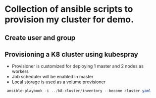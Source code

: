 # Collection of ansible scripts to provision my cluster for demo.

## Create user and group

## Provisioning a K8 cluster using kubespray
* Provisioner is customized for deploying 1 master and 2 nodes as workers
* Job scheduler will be enabled in master 
* Local storage is used as a volume provisioner
```java Clone kubespray and run the following command
 ansible-playbook -i ../k8-cluster/inventory --become cluster.yaml
```
 
